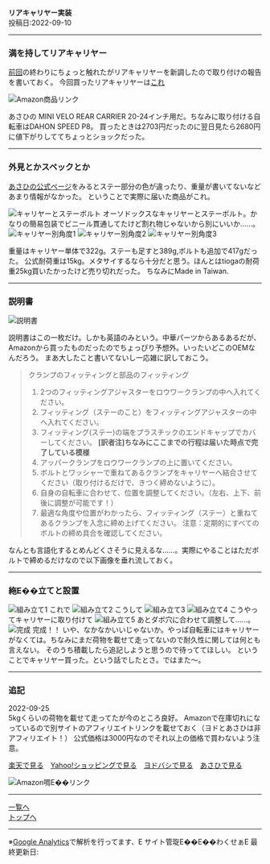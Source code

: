 

**リアキャリヤー実装**  
投稿日:2022-09-10

---

### 満を持してリアキャリヤー

[前回](./1.md)の終わりにちょっと触れたがリアキャリヤーを新調したので取り付けの報告を書いておく。
今回買ったリアキャリヤーは[これ](https://amzn.to/3TRE2zv)

<img alt="Amazon商品リンク" src="/bike/md/P8/images/20220908_151953.jpg">

あさひの MINI VELO REAR CARRIER 20-24インチ用だ。ちなみに取り付ける自転車はDAHON SPEED P8。
買ったときは2703円だったのに翌日見たら2680円に値下がりしててちょっとショックだった。

---

### 外見とかスペックとか

[あさひの公式ページ](https://ec.cb-asahi.co.jp/catalog/products/88cea1039e6e4488a6d5d49110960160)をみるとステー部分の色が違ったり、重量が書いてないなどあまり情報がなかった。
ということで実際に届いた商品がこれ。

<img alt="キャリヤーとステーボルト" src="/bike/md/P8/images/20220908_151953.jpg">
オーソドックスなキャリヤーとステーボルト。かなりの簡易包装でビニール貫通してたけど割れ物じゃないから別にいいか……。

<img alt="キャリヤー別角度1" src="/bike/md/P8/images/20220908_152240.jpg">
<img alt="キャリヤー別角度2" src="/bike/md/P8/images/20220908_152301.jpg">
<img alt="キャリヤー別角度3" src="/bike/md/P8/images/20220908_152325.jpg">

重量はキャリヤー単体で322g。ステーも足すと389g,ボルトも追加で417gだった。
公式耐荷重は15kg。メタサイするなら十分だと思う。ほんとはtiogaの耐荷重25kg買いたかったけど売り切れだった。
ちなみにMade in Taiwan.

---

### 説明書

<img alt="説明書" src="/bike/md/P8/images/20220908_152406.jpg">

説明書はこの一枚だけ。しかも英語のみという。中華パーツからあるあるだが、Amazonから買ったものだったのでちょっぴり予想外。いったいどこのOEMなんだろう。
まあ大したこと書いてないし一応雑に訳しておこう。

> クランプのフィッティングと部品のフィッティング
> 1. 2つのフィッティングアジャスターをロウワークランプの中へ入れてください。
> 2. フィッティング（ステーのこと）をフィッティングアジャスターの中へ入れてください。
> 3. フィッティング(ステー)の端をプラスチックのエンドキャップでカバーしてください。
> **[訳者注]ちなみにここまでの行程は届いた時点で完了している模様**
> 4. アッパークランプをロウワークランプの上に置いてください。
> 5. ボルトとワッシャーで重ねてあるクランプをキャリヤーへ結合させてください（取り付けるだけで、きつく締めないように）。
> 6. 自身の自転車に合わせて、位置を調整してください。（左右、上下、前後に調整が可能です！）
> 7. 最適な角度や位置がわかったら、フィッティング（ステー）と重ねてあるクランプを入念に締め上げてください。
> 注意：定期的にすべてのボルトの締め具合を確認してください。

なんとも言語化するとめんどくさそうに見えるな……。実際にやることはただボルトで締めるだけなので以下画像を垂れ流しておく。

---

### 絁E��立てと設置

<img alt="組み立て1" src="/bike/md/P8/images/20220908_153632.jpg">
これで

<img alt="組み立て2" src="/bike/md/P8/images/20220908_153639.jpg">
こうして

<img alt="組み立て3" src="/bike/md/P8/images/20220908_154039.jpg">
<img alt="組み立て4" src="/bike/md/P8/images/20220908_154049.jpg">
こうやってキャリヤーに取り付けて

<img alt="組み立て5" src="/bike/md/P8/images/20220908_155110.jpg">
あとダボ穴に合わせて調整して……。

<img alt="完成" src="/bike/md/P8/images/20220908_161716.jpg">
完成！！
いや、なかなかいいじゃないか。やっぱ自転車にはキャリヤーがなくては。ちなみにまだ荷物を載せて走ってないので耐久性に関しては何とも言えない。
そのうち積載したら追記しようと思うので待っててほしい。
ということでキャリヤー買った。という話でしたとさ。ではまた～。

---

### 追記

2022-09-25  
5kgくらいの荷物を載せて走ってたが今のところ良好。
Amazonで在庫切れになっているので別サイトのアフィリエイトリンクを載せておく（ヨドとあさひは非アフィリエイト！）
公式価格は3000円なのでそれ以上の価格で買わないよう注意。

[楽天で見る](https://item.rakuten.co.jp/cyclemarket/663537-210419/)　[Yahoo!ショッピングで見る](https://shopping.yahoo.co.jp/search?first=1&p=%E5%BD%93%E5%BA%97%E9%99%90%E5%AE%9AP10%E5%80%8D%209%2F19%2020%3A00-9%2F25%2023%3A59%E3%80%80%E3%81%82%E3%81%95%E3%81%B2%20%E8%87%AA%E8%BB%A2%E8%BB%8A%20%E5%B0%8F%E5%BE%84%E8%BB%8A%20%E3%82%AD%E3%83%A3%E3%83%AA%E3%82%A2%20MINIVELO%20REARCARRIER%2020-24%E2%80%9D%E7%94%A8%20%E3%83%9F%E3%83%8B%E3%83%99%E3%83%AD%E3%83%AA%E3%82%A2%E3%82%AD%E3%83%A3%E3%83%AA%E3%82%A2%2066359000)　[ヨドバシで見る](https://www.yodobashi.com/product/100000001004183166/)　[あさひで見る](https://ec.cb-asahi.co.jp/catalog/products/88cea1039e6e4488a6d5d49110960160)

<img alt="Amazon啁E��リンク" src="/bike/md/P8/images/20220908_151953.jpg">

---

[一覧へ](./Link.md)  
[トップへ](/)

---

※[Google Analytics](https://wahoij.github.io/GAPolicy.html)で解析を行ってます、E 
サイト管琁E��E��わくせぁE 
最終更新日:<time id="modify"></time>
